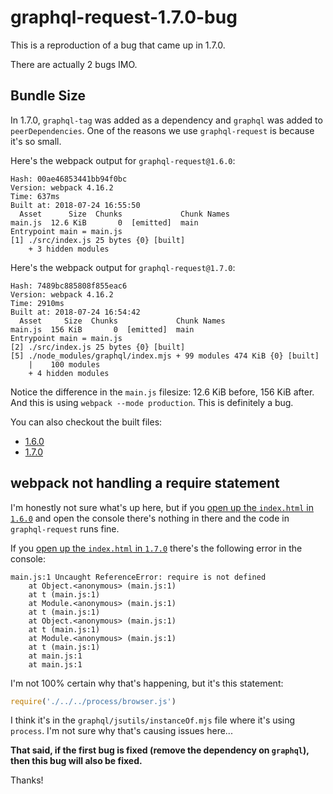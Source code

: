 # graphql-request-1.7.0-bug

This is a reproduction of a bug that came up in 1.7.0.

There are actually 2 bugs IMO.

## Bundle Size

In 1.7.0, `graphql-tag` was added as a dependency and `graphql` was added to
`peerDependencies`. One of the reasons we use `graphql-request` is because it's
so small.

Here's the webpack output for `graphql-request@1.6.0`:

```
Hash: 00ae46853441bb94f0bc
Version: webpack 4.16.2
Time: 637ms
Built at: 2018-07-24 16:55:50
  Asset      Size  Chunks             Chunk Names
main.js  12.6 KiB       0  [emitted]  main
Entrypoint main = main.js
[1] ./src/index.js 25 bytes {0} [built]
    + 3 hidden modules
```

Here's the webpack output for `graphql-request@1.7.0`:

```
Hash: 7489bc885808f855eac6
Version: webpack 4.16.2
Time: 2910ms
Built at: 2018-07-24 16:54:42
  Asset     Size  Chunks             Chunk Names
main.js  156 KiB       0  [emitted]  main
Entrypoint main = main.js
[2] ./src/index.js 25 bytes {0} [built]
[5] ./node_modules/graphql/index.mjs + 99 modules 474 KiB {0} [built]
    |    100 modules
    + 4 hidden modules
```

Notice the difference in the `main.js` filesize: 12.6 KiB before, 156 KiB after.
And this is using `webpack --mode production`. This is definitely a bug.

You can also checkout the built files:

- [1.6.0](https://github.com/kentcdodds/graphql-request-1.7.0-bug/blob/master/1.6.0/dist/main.js)
- [1.7.0](https://github.com/kentcdodds/graphql-request-1.7.0-bug/blob/master/1.7.0/dist/main.js)

## webpack not handling a require statement

I'm honestly not sure what's up here, but if you
[open up the `index.html` in `1.6.0`](https://rawgit.com/kentcdodds/graphql-request-1.7.0-bug/master/1.6.0/index.html)
and open the console there's nothing in there and the code in `graphql-request`
runs fine.

If you
[open up the `index.html` in `1.7.0`](https://rawgit.com/kentcdodds/graphql-request-1.7.0-bug/master/1.7.0/index.html)
there's the following error in the console:

```
main.js:1 Uncaught ReferenceError: require is not defined
    at Object.<anonymous> (main.js:1)
    at t (main.js:1)
    at Module.<anonymous> (main.js:1)
    at t (main.js:1)
    at Object.<anonymous> (main.js:1)
    at t (main.js:1)
    at Module.<anonymous> (main.js:1)
    at t (main.js:1)
    at main.js:1
    at main.js:1
```

I'm not 100% certain why that's happening, but it's this statement:

```javascript
require('./../../process/browser.js')
```

I think it's in the `graphql/jsutils/instanceOf.mjs` file where it's using
`process`. I'm not sure why that's causing issues here...

**That said, if the first bug is fixed (remove the dependency on `graphql`),
then this bug will also be fixed.**

Thanks!
